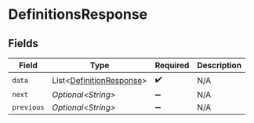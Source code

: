 # DefinitionsResponse


## Fields

| Field                                                                  | Type                                                                   | Required                                                               | Description                                                            |
| ---------------------------------------------------------------------- | ---------------------------------------------------------------------- | ---------------------------------------------------------------------- | ---------------------------------------------------------------------- |
| `data`                                                                 | List\<[DefinitionResponse](../../models/shared/DefinitionResponse.md)> | :heavy_check_mark:                                                     | N/A                                                                    |
| `next`                                                                 | *Optional\<String>*                                                    | :heavy_minus_sign:                                                     | N/A                                                                    |
| `previous`                                                             | *Optional\<String>*                                                    | :heavy_minus_sign:                                                     | N/A                                                                    |